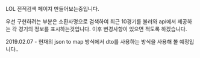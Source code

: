 ﻿LOL 전적검색 페이지 만들어보는중입니다.

우선 구현하려는 부분은 소환사명으로  검색하여 최근 10경기를 불러와 api에서 제공하는 각 경기의 정보를 표시하는것입니다.
이후 변경사항이 있으면 적도록 하겠습니다.

2019.02.07 - 현재의 json to map 방식에서 dto를 사용하는 방식을 사용해 볼 예정입니다..